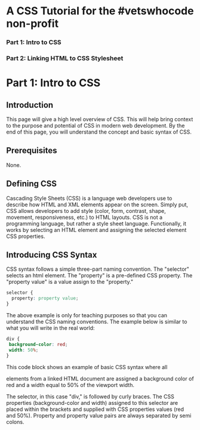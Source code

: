 # A CSS Tutorial for the #vetswhocode non-profit

### Part 1: Intro to CSS
### Part 2: Linking HTML to CSS Stylesheet



# Part 1: Intro to CSS

## Introduction

This page will give a high level overview of CSS. This will help bring context to the purpose and potential of CSS in modern web development. By the end of this page, you will understand the concept and basic syntax of CSS.

## Prerequisites

None.

## Defining CSS 

Cascading Style Sheets (CSS) is a language web developers use to describe how HTML and XML elements appear on the screen. Simply put, CSS allows developers to add style (color, form, contrast, shape, movement, responsiveness, etc.) to HTML layouts.
CSS is not a programming language, but rather a style sheet language. Functionally, it works by selecting an HTML element and assigning the selected element CSS properties. 

## Introducing CSS Syntax

CSS syntax follows a simple three-part naming convention. The "selector" selects an html element. The "property" is a pre-defined CSS property. The "property value" is a value assign to the "property."  

```css
selector {
  property: property value;
}
```

The above example is only for teaching purposes so that you can understand the CSS naming conventions. The example below is similar to what you will write in the real world:

```css
div {
 background-color: red;
 width: 50%;
}
```

This code block shows an example of basic CSS syntax where all <div> elements from a linked HTML document are assigned a background color of red and a width equal to 50% of the viewport width.


The selector, in this case "div," is followed by curly braces. The CSS properties (background-color and width) assigned to this selector are placed within the brackets and supplied with CSS properties values (red and 50%). Property and property value pairs are always separated by semi colons.


